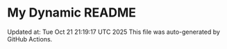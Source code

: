 # My Dynamic README
Updated at: Tue Oct 21 21:19:17 UTC 2025
This file was auto-generated by GitHub Actions.
